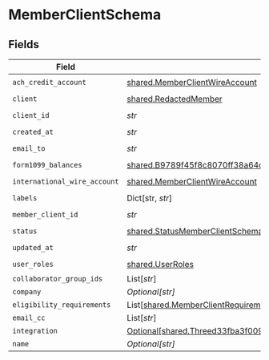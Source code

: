 # MemberClientSchema


## Fields

| Field                                                                                                                                                                                | Type                                                                                                                                                                                 | Required                                                                                                                                                                             | Description                                                                                                                                                                          |
| ------------------------------------------------------------------------------------------------------------------------------------------------------------------------------------ | ------------------------------------------------------------------------------------------------------------------------------------------------------------------------------------ | ------------------------------------------------------------------------------------------------------------------------------------------------------------------------------------ | ------------------------------------------------------------------------------------------------------------------------------------------------------------------------------------ |
| `ach_credit_account`                                                                                                                                                                 | [shared.MemberClientWireAccount](../../models/shared/memberclientwireaccount.md)                                                                                                     | :heavy_check_mark:                                                                                                                                                                   | N/A                                                                                                                                                                                  |
| `client`                                                                                                                                                                             | [shared.RedactedMember](../../models/shared/redactedmember.md)                                                                                                                       | :heavy_check_mark:                                                                                                                                                                   | N/A                                                                                                                                                                                  |
| `client_id`                                                                                                                                                                          | *str*                                                                                                                                                                                | :heavy_check_mark:                                                                                                                                                                   | N/A                                                                                                                                                                                  |
| `created_at`                                                                                                                                                                         | *str*                                                                                                                                                                                | :heavy_check_mark:                                                                                                                                                                   | N/A                                                                                                                                                                                  |
| `email_to`                                                                                                                                                                           | *str*                                                                                                                                                                                | :heavy_check_mark:                                                                                                                                                                   | N/A                                                                                                                                                                                  |
| `form1099_balances`                                                                                                                                                                  | [shared.B9789f45f8c8070ff38a64d80c2e4a8732ddaf329e46546474400d26f84c0f1c](../../models/shared/b9789f45f8c8070ff38a64d80c2e4a8732ddaf329e46546474400d26f84c0f1c.md)                   | :heavy_check_mark:                                                                                                                                                                   | N/A                                                                                                                                                                                  |
| `international_wire_account`                                                                                                                                                         | [shared.MemberClientWireAccount](../../models/shared/memberclientwireaccount.md)                                                                                                     | :heavy_check_mark:                                                                                                                                                                   | N/A                                                                                                                                                                                  |
| `labels`                                                                                                                                                                             | Dict[str, *str*]                                                                                                                                                                     | :heavy_check_mark:                                                                                                                                                                   | N/A                                                                                                                                                                                  |
| `member_client_id`                                                                                                                                                                   | *str*                                                                                                                                                                                | :heavy_check_mark:                                                                                                                                                                   | N/A                                                                                                                                                                                  |
| `status`                                                                                                                                                                             | [shared.StatusMemberClientSchema](../../models/shared/statusmemberclientschema.md)                                                                                                   | :heavy_check_mark:                                                                                                                                                                   | N/A                                                                                                                                                                                  |
| `updated_at`                                                                                                                                                                         | *str*                                                                                                                                                                                | :heavy_check_mark:                                                                                                                                                                   | N/A                                                                                                                                                                                  |
| `user_roles`                                                                                                                                                                         | [shared.UserRoles](../../models/shared/userroles.md)                                                                                                                                 | :heavy_check_mark:                                                                                                                                                                   | N/A                                                                                                                                                                                  |
| `collaborator_group_ids`                                                                                                                                                             | List[*str*]                                                                                                                                                                          | :heavy_minus_sign:                                                                                                                                                                   | N/A                                                                                                                                                                                  |
| `company`                                                                                                                                                                            | *Optional[str]*                                                                                                                                                                      | :heavy_minus_sign:                                                                                                                                                                   | N/A                                                                                                                                                                                  |
| `eligibility_requirements`                                                                                                                                                           | List[[shared.MemberClientRequirementResponse](../../models/shared/memberclientrequirementresponse.md)]                                                                               | :heavy_minus_sign:                                                                                                                                                                   | N/A                                                                                                                                                                                  |
| `email_cc`                                                                                                                                                                           | List[*str*]                                                                                                                                                                          | :heavy_minus_sign:                                                                                                                                                                   | N/A                                                                                                                                                                                  |
| `integration`                                                                                                                                                                        | [Optional[shared.Threed33fba3f009de957b3be92fba006d6383af7e39f823cc1fd213506f6205100f]](../../models/shared/threed33fba3f009de957b3be92fba006d6383af7e39f823cc1fd213506f6205100f.md) | :heavy_minus_sign:                                                                                                                                                                   | N/A                                                                                                                                                                                  |
| `name`                                                                                                                                                                               | *Optional[str]*                                                                                                                                                                      | :heavy_minus_sign:                                                                                                                                                                   | N/A                                                                                                                                                                                  |